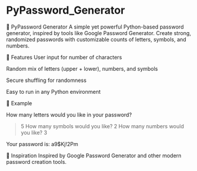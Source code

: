 # PyPassword_Generator
🔐 PyPassword Generator
A simple yet powerful Python-based password generator, inspired by tools like Google Password Generator. Create strong, randomized passwords with customizable counts of letters, symbols, and numbers.

🚀 Features
User input for number of characters

Random mix of letters (upper + lower), numbers, and symbols

Secure shuffling for randomness

Easy to run in any Python environment

🧪 Example

How many letters would you like in your password?
> 5
How many symbols would you like?
> 2
How many numbers would you like?
> 3

Your password is: a9$Kj!2Pm

📌 Inspiration
Inspired by Google Password Generator and other modern password creation tools.
